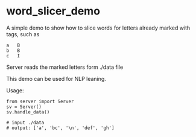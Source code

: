 word_slicer_demo
================

A simple demo to show how to slice words for letters already marked with tags, such as

    a   B
    b   B
    c   I

Server reads the marked letters form ./data file

This demo can be used for NLP leaning.

Usage:

    from server import Server
    sv = Server()
    sv.handle_data()

    # input ./data
    # output: ['a', 'bc', '\n', 'def', 'gh']
